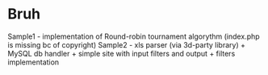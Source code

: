 # Bruh
Sample1 - implementation of Round-robin tournament algorythm (index.php is missing bc of copyright)
Sample2 - xls parser (via 3d-party library) + MySQL db handler + simple site with input filters and output + filters implementation
